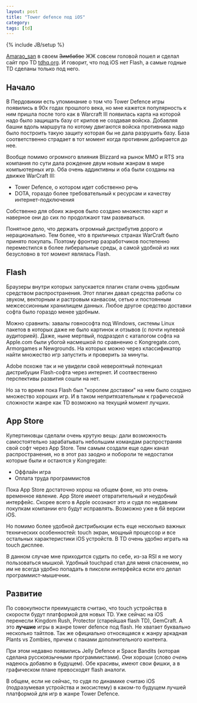 ```yaml
---
layout: post
title: "Tower defence под iOS"
category: 
tags: [td]
---
```

{% include JB/setup %}

[Amarao_san](http://amarao-san.livejournal.com/) в своем <del>Зимбабве</del> ЖЖ совсем головой пошел и сделал сайт про TD [tdhq.org](http://tdhq.org/). И говорит, что под iOS нет Flash, а самые годные TD сделаны только под него.

## Начало

В Пердовикии есть упоминание о том что Tower Defence игры появились в 90х годах прошлого века, но мне кажется популярность к ним пришла после того как в Warcraft III появилась карта на которой надо было защищать базу от крипов не создавая войска. Добавляя башни вдоль маршрута по котому двигаются войска противника надо было построить такую защиту которая бы не дала разрушить базу. База соответственно страдает в тот момент когда противник добирается до нее.

Вообще помимо огромного влияния Blizzard на рынок MMO и RTS эта компания по сути дала рождение двум новым жанрам в мире компьютерных игр. Оба очень аддиктивны и оба были созданы на движке WarCraft III:

- Tower Defence, о котором идет собственно речь
- DOTA, гораздо более требовательный к ресурсам и качеству интернет-подключения

Собственно для обоих жанров было создано множество карт и наверное они до сих по продолжают там развиваться.

Понятное дело, что держать огромный дистрибутив дорого и нерационально. Тем более, что в приличных странах WarCraft было принято покупать. Поэтому фронтир разработчиков постепенно переместился в более либеральные среды, а самой удобной из них безусловно в тот момент являлась Flash. 

## Flash

Браузеры внутри которых запускается плагин стали очень удобным средством распространения. Этот плагин давал средства работы со звуком, векторным и растровым канвасом, сетью и постоянным межсессионным хранилищем данных. Любое другое средство доставки софта было гораздо менее удобным. 

Можно сравнить: завалы говнософта под Windows, системы Linux пакетов в которых даже не было картинок и отзывов (с почти нулевой аудиторией). Даже, ныне мертвый, подраздел с каталогом софта на Apple.com были убогой насмешкой по сравнению с Kongregate.com, Armorgames и Newgrounds. На которых можно через классификатор найти множество игр запустить и проверить за минуты.

Adobe похоже так и не увидели свой невероятный потенциал дистрибуции Flash-софта через интернет. И соотвественно перспективы развития сошли на нет.

Но за то время пока Flash был "королем доставки" на нем было создано множество хороших игр. И в таком непритязательным к графической сложности жанре как TD возможно на текущий момент лучших.

## App Store

Купертиновцы сделали очень крутую вещь: дали возможность самостоятельно зарабатывать небольшим командам распространяя свой софт через App Store. Тем самым создали еще один канал распространения, но в этот раз заодно и побороли те недостатки которые были и остаются у Kongregate:

- Оффлайн игра
- Оплата труда программистов

Пока App Store достаточно хорош на общем фоне, но это очень временное явление. App Store имеет отвратительный и неудобный интерфейс. Скорее всего в Apple осознают это и судя по недавним покупкам компании его будут исправлять. Возможно уже в 6й версии iOS.

Но помимо более удобной дистрибьюции есть еще несколько важных технических особенностей: touch экран, мощный процессор и все остальных характеристики iOS устройств. В TD очень удобно играть на touch дисплее. 

В данном случае мне приходится судить по себе, из-за RSI я не могу пользоваться мышкой. Удобный touchpad стал для меня спасением, но им не всегда удобно попадать в пиксели интерфейса если его делал программист-мышечник. 

## Развитие

По совокупности преимуществ считаю, что touch устройства в скорости будут платформой для новых TD. Уже сейчас на iOS перенесли Kingdom Rush, Protector (старейшая flash TD), GemCraft. А это **лучшие** игры в жанре tower defence под flash. Не хватает буквально несколько тайтлов. Так же официально относящаяся к жанру аркадная Plants vs Zombies, причем с паками дополнительного контента.

При этом недавно появились Jelly Defence и Space Bandits (которая сделана русскоязычными программистами). Они хороши (слово *очень* надеюсь добавлю в будущем). Обе красивы, имеют свои фишки, а в графическом плане превосходят flash аналоги.

В общем, если не сейчас, то судя по динамике считаю iOS (подразумевая устройства и экосистему) в каком-то будущем лучшей платформой для игр в жанре Tower Defence.